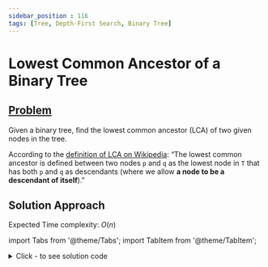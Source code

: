 ```yaml
---
sidebar_position : 116
tags: [Tree, Depth-First Search, Binary Tree]
---
```


# Lowest Common Ancestor of a Binary Tree

## [Problem](https://leetcode.com/problems/lowest-common-ancestor-of-a-binary-tree/)

<p>Given a binary tree, find the lowest common ancestor (LCA) of two given nodes in the tree.</p>

<p>According to the <a href="https://en.wikipedia.org/wiki/Lowest_common_ancestor" target="_blank">definition of LCA on Wikipedia</a>: &ldquo;The lowest common ancestor is defined between two nodes <code>p</code> and <code>q</code> as the lowest node in <code>T</code> that has both <code>p</code> and <code>q</code> as descendants (where we allow <b>a node to be a descendant of itself</b>).&rdquo;</p>

## Solution Approach

Expected Time complexity: $O(n)$

import Tabs from '@theme/Tabs';
import TabItem from '@theme/TabItem';

<details><summary>Click - to see solution code</summary>

<Tabs>
<TabItem value="cpp" label="C++">

```cpp
class Solution {
    int cnt;
    TreeNode* LCA;

   public:
    int traverse(TreeNode* root, TreeNode* p, TreeNode* q) {
        if (!root) return 0;
        int c = traverse(root->left, p, q) + traverse(root->right, p, q);
        c += (root->val == p->val) + (root->val == q->val);
        if (c == 2) {
            LCA = root;
            return 0;
        }
        return c;
    }

    TreeNode* lowestCommonAncestor(TreeNode* root, TreeNode* p, TreeNode* q) {
        cnt = 0;
        traverse(root, p, q);
        return LCA;
    }
};

```
</TabItem>
</Tabs>

</details>
